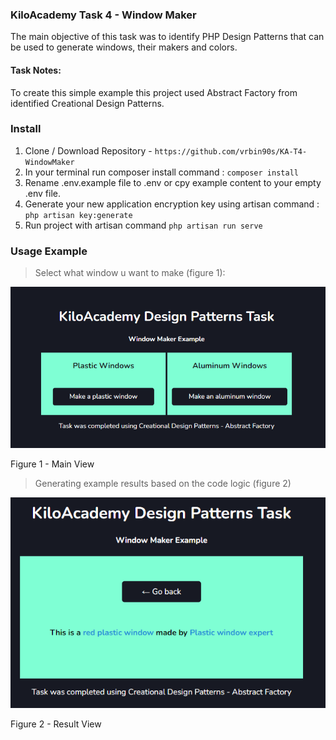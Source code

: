 ### KiloAcademy Task 4 - Window Maker
The main objective of this task was to identify PHP Design Patterns that can be used to generate windows, their makers and colors. 


#### Task Notes:
To create this simple example this project used Abstract Factory from identified Creational Design Patterns.

### Install

1. Clone / Download Repository - ``https://github.com/vrbin90s/KA-T4-WindowMaker``
2. In your terminal run composer install command : ``composer install``
3. Rename .env.example file to .env or cpy example content to your empty .env file.
4. Generate your new application encryption key using artisan command : ``php artisan key:generate``
5. Run project with artisan command ``php artisan run serve``


### Usage Example

>Select what window u want to make (figure 1):

![img.png](img.png)

Figure 1 - Main View

>Generating example results based on the code logic (figure 2)
 
![img_1.png](img_1.png)

Figure 2 - Result View
